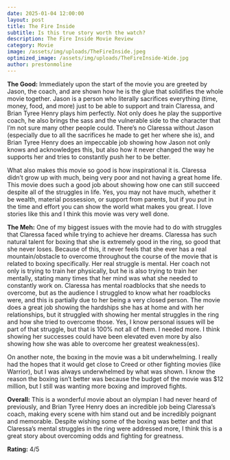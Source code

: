 ```yaml
---
date: 2025-01-04 12:00:00
layout: post
title: The Fire Inside
subtitle: Is this true story worth the watch?
description: The Fire Inside Movie Review
category: Movie
image: /assets/img/uploads/TheFireInside.jpeg
optimized_image: /assets/img/uploads/TheFireInside-Wide.jpg
author: prestonmoline
---
```


**The Good:**
Immediately upon the start of the movie you are greeted by Jason, the coach, and are shown how he is the glue that solidifies the whole movie together. Jason is a person who literally sacrifices everything (time, money, food, and more) just to be able to support and train Claressa, and Brian Tyree Henry plays him perfectly. Not only does he play the supportive coach, he also brings the sass and the vulnerable side to the character that I’m not sure many other people could. There’s no Claressa without Jason (especially due to all the sacrifices he made to get her where she is), and Brian Tyree Henry does an impeccable job showing how Jason not only knows and acknowledges this, but also how it never changed the way he supports her and tries to constantly push her to be better. 

What also makes this movie so good is how inspirational it is. Claressa didn’t grow up with much, being very poor and not having a great home life. This movie does such a good job about showing how one can still succeed despite all of the struggles in life. Yes, you may not have much, whether it be wealth, material possession, or support from parents, but if you put in the time and effort you can show the world what makes you great.  I love stories like this and I think this movie was very well done. 


**The Meh:**
One of my biggest issues with the movie had to do with struggles that Claressa faced while trying to achieve her dreams. Claressa has such natural talent for boxing that she is extremely good in the ring, so good that she never loses. Because of this, it never feels that she ever has a real mountain/obstacle to overcome throughout the course of the movie that is related to boxing specifically. Her real struggle is mental. Her coach not only is trying to train her physically, but he is also trying to train her mentally, stating many times that her mind was what she needed to constantly work on. Claressa has mental roadblocks that she needs to overcome, but as the audience I struggled to know what her roadblocks were, and this is partially due to her being a very closed person. The movie does a great job showing the hardships she has at home and with her relationships, but it struggled with showing her mental struggles in the ring and how she tried to overcome those. Yes, I know personal issues will be part of that struggle, but that is 100% not all of them. I needed more. I think showing her successes could have been elevated even more by also showing how she was able to overcome her greatest weakness(es). 

On another note, the boxing in the movie was a bit underwhelming. I really had the hopes that it would get close to Creed or other fighting movies (like Warrior), but I was always underwhelmed by what was shown. I know the reason the boxing isn’t better was because the budget of the movie was $12 million, but I still was wanting more boxing and improved fights.


**Overall:**
This is a wonderful movie about an olympian I had never heard of previously, and Brian Tyree Henry does an incredible job being Claressa’s coach, making every scene with him stand out and be incredibly poignant and memorable. Despite wishing some of the boxing was better and that Claressa’s mental struggles in the ring were addressed more, I think this is a great story about overcoming odds and fighting for greatness. 


**Rating:**
4/5

